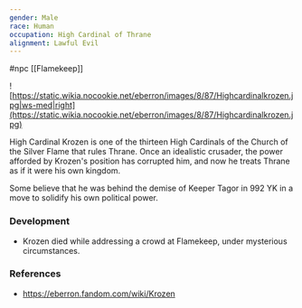 ```yaml
---
gender: Male
race: Human
occupation: High Cardinal of Thrane
alignment: Lawful Evil
---
```

 #npc [[Flamekeep]]

![https://static.wikia.nocookie.net/eberron/images/8/87/Highcardinalkrozen.jpg|ws-med|right](https://static.wikia.nocookie.net/eberron/images/8/87/Highcardinalkrozen.jpg)

High Cardinal Krozen is one of the thirteen High Cardinals of the Church of the Silver Flame that rules Thrane. Once an idealistic crusader, the power afforded by Krozen's position has corrupted him, and now he treats Thrane as if it were his own kingdom.

Some believe that he was behind the demise of Keeper Tagor in 992 YK in a move to solidify his own political power.

### Development

* Krozen died while addressing a crowd at Flamekeep, under mysterious circumstances.

### References

* https://eberron.fandom.com/wiki/Krozen
